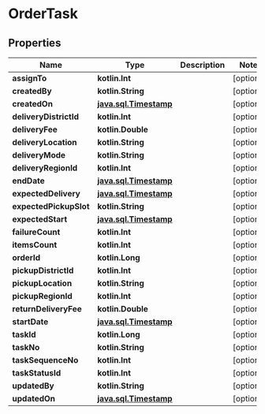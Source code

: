 
# OrderTask

## Properties
Name | Type | Description | Notes
------------ | ------------- | ------------- | -------------
**assignTo** | **kotlin.Int** |  |  [optional]
**createdBy** | **kotlin.String** |  |  [optional]
**createdOn** | [**java.sql.Timestamp**](java.sql.Timestamp.md) |  |  [optional]
**deliveryDistrictId** | **kotlin.Int** |  |  [optional]
**deliveryFee** | **kotlin.Double** |  |  [optional]
**deliveryLocation** | **kotlin.String** |  |  [optional]
**deliveryMode** | **kotlin.String** |  |  [optional]
**deliveryRegionId** | **kotlin.Int** |  |  [optional]
**endDate** | [**java.sql.Timestamp**](java.sql.Timestamp.md) |  |  [optional]
**expectedDelivery** | [**java.sql.Timestamp**](java.sql.Timestamp.md) |  |  [optional]
**expectedPickupSlot** | **kotlin.String** |  |  [optional]
**expectedStart** | [**java.sql.Timestamp**](java.sql.Timestamp.md) |  |  [optional]
**failureCount** | **kotlin.Int** |  |  [optional]
**itemsCount** | **kotlin.Int** |  |  [optional]
**orderId** | **kotlin.Long** |  |  [optional]
**pickupDistrictId** | **kotlin.Int** |  |  [optional]
**pickupLocation** | **kotlin.String** |  |  [optional]
**pickupRegionId** | **kotlin.Int** |  |  [optional]
**returnDeliveryFee** | **kotlin.Double** |  |  [optional]
**startDate** | [**java.sql.Timestamp**](java.sql.Timestamp.md) |  |  [optional]
**taskId** | **kotlin.Long** |  |  [optional]
**taskNo** | **kotlin.String** |  |  [optional]
**taskSequenceNo** | **kotlin.Int** |  |  [optional]
**taskStatusId** | **kotlin.Int** |  |  [optional]
**updatedBy** | **kotlin.String** |  |  [optional]
**updatedOn** | [**java.sql.Timestamp**](java.sql.Timestamp.md) |  |  [optional]



